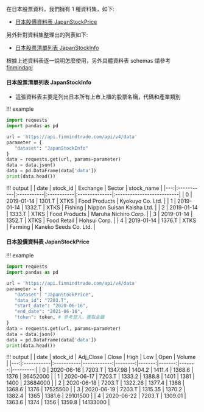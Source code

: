 在日本股票資料，我們擁有 1 種資料集，如下:

- [日本股價資料表 JapanStockPrice](https://finmind.github.io/tutor/JapanMarket/Technical/#japanstockprice)

另外針對資料集整理出的列表如下:

- [日本股票清單列表 JapanStockInfo](https://finmind.github.io/tutor/JapanMarket/Technical/#japanstockinfo)

根據上述資料表逐一說明怎麼使用，另外具體資料表 schemas 請參考 [finmindapi](http://api.finmindtrade.com/docs#/default/method_api_v3_data_get)

#### 日本股票清單列表 JapanStockInfo

- 這張資料表主要是列出日本所有上市上櫃的股票名稱，代碼和產業類別

!!! example
   ```python
   import requests
   import pandas as pd

   url = 'https://api.finmindtrade.com/api/v4/data'
   parameter = {
      "dataset": "JapanStockInfo"
   }
   data = requests.get(url, params=parameter)
   data = data.json()
   data = pd.DataFrame(data['data'])
   print(data.head())
   ```
!!! output
   |    | date       | stock_id   | Exchange   | Sector        | stock_name                |
   |---:|:-----------|:-----------|:-----------|:--------------|:--------------------------|
   |  0 | 2019-01-14 | 1301.T     | XTKS       | Food Products | Kyokuyo Co. Ltd.          |
   |  1 | 2019-01-14 | 1332.T     | XTKS       | Fishing       | Nippon Suisan Kaisha Ltd. |
   |  2 | 2019-01-14 | 1333.T     | XTKS       | Food Products | Maruha Nichiro Corp.      |
   |  3 | 2019-01-14 | 1352.T     | XTKS       | Food Retail   | Hohsui Corp.              |
   |  4 | 2019-01-14 | 1376.T     | XTKS       | Farming       | Kaneko Seeds Co. Ltd.     |
    

#### 日本股價資料表 JapanStockPrice


!!! example
   ```python
   import requests
   import pandas as pd

   url = 'https://api.finmindtrade.com/api/v4/data'
   parameter = {
      "dataset": "JapanStockPrice",
      "data_id": "7203.T",
      "start_date": "2020-06-16",
      "end_date": "2021-06-16",
      "token": token, # 參考登入，獲取金鑰
   }
   data = requests.get(url, params=parameter)
   data = data.json()
   data = pd.DataFrame(data['data'])
   print(data.head())
   ```
!!! output
   |    | date       | stock_id   |   Adj_Close |   Close |   High |    Low |   Open |   Volume |
   |---:|:-----------|:-----------|------------:|--------:|-------:|-------:|-------:|---------:|
   |  0 | 2020-06-16 | 7203.T     |     1347.98 |  1404.2 | 1411.4 | 1368.6 | 1376   | 36452000 |
   |  1 | 2020-06-17 | 7203.T     |     1333.2  |  1388.8 | 1401   | 1381   | 1400   | 23684000 |
   |  2 | 2020-06-18 | 7203.T     |     1322.26 |  1377.4 | 1388   | 1368.6 | 1376   | 17525500 |
   |  3 | 2020-06-19 | 7203.T     |     1315.35 |  1370.2 | 1382.4 | 1365   | 1381.6 | 29101500 |
   |  4 | 2020-06-22 | 7203.T     |     1309.01 |  1363.6 | 1374   | 1356   | 1359.8 | 14133000 |
